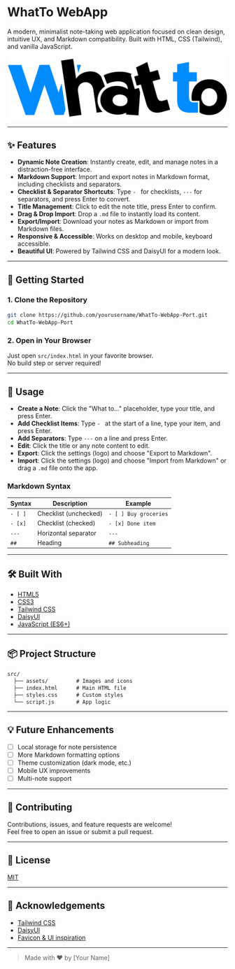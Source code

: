 # WhatTo WebApp

A modern, minimalist note-taking web application focused on clean design, intuitive UX, and Markdown compatibility. Built with HTML, CSS (Tailwind), and vanilla JavaScript.

![screenshot](src/assets/header.svg)

---

## ✨ Features

- **Dynamic Note Creation**: Instantly create, edit, and manage notes in a distraction-free interface.
- **Markdown Support**: Import and export notes in Markdown format, including checklists and separators.
- **Checklist & Separator Shortcuts**: Type `- ` for checklists, `---` for separators, and press Enter to convert.
- **Title Management**: Click to edit the note title, press Enter to confirm.
- **Drag & Drop Import**: Drop a `.md` file to instantly load its content.
- **Export/Import**: Download your notes as Markdown or import from Markdown files.
- **Responsive & Accessible**: Works on desktop and mobile, keyboard accessible.
- **Beautiful UI**: Powered by Tailwind CSS and DaisyUI for a modern look.

---

## 🚀 Getting Started

### 1. Clone the Repository

```bash
git clone https://github.com/yourusername/WhatTo-WebApp-Port.git
cd WhatTo-WebApp-Port
```

### 2. Open in Your Browser

Just open `src/index.html` in your favorite browser.  
No build step or server required!

---

## 📝 Usage

- **Create a Note**: Click the "What to..." placeholder, type your title, and press Enter.
- **Add Checklist Items**: Type `- ` at the start of a line, type your item, and press Enter.
- **Add Separators**: Type `---` on a line and press Enter.
- **Edit**: Click the title or any note content to edit.
- **Export**: Click the settings (logo) and choose "Export to Markdown".
- **Import**: Click the settings (logo) and choose "Import from Markdown" or drag a `.md` file onto the app.

### Markdown Syntax

| Syntax   | Description                | Example                |
|----------|----------------------------|------------------------|
| `- [ ]`  | Checklist (unchecked)      | `- [ ] Buy groceries`  |
| `- [x]`  | Checklist (checked)        | `- [x] Done item`      |
| `---`    | Horizontal separator       | `---`                  |
| `##`     | Heading                    | `## Subheading`        |

---

## 🛠️ Built With

- [HTML5](https://developer.mozilla.org/en-US/docs/Web/Guide/HTML/HTML5)
- [CSS3](https://developer.mozilla.org/en-US/docs/Web/CSS)
- [Tailwind CSS](https://tailwindcss.com/)
- [DaisyUI](https://daisyui.com/)
- [JavaScript (ES6+)](https://developer.mozilla.org/en-US/docs/Web/JavaScript)

---

## 📦 Project Structure

```
src/
  ├── assets/         # Images and icons
  ├── index.html      # Main HTML file
  ├── styles.css      # Custom styles
  └── script.js       # App logic
```

---

## 💡 Future Enhancements

- [ ] Local storage for note persistence
- [ ] More Markdown formatting options
- [ ] Theme customization (dark mode, etc.)
- [ ] Mobile UX improvements
- [ ] Multi-note support

---

## 🤝 Contributing

Contributions, issues, and feature requests are welcome!  
Feel free to open an issue or submit a pull request.

---

## 📄 License

[MIT](LICENSE)

---

## 🙏 Acknowledgements

- [Tailwind CSS](https://tailwindcss.com/)
- [DaisyUI](https://daisyui.com/)
- [Favicon & UI inspiration](https://undraw.co/)

---

> Made with ❤️ by [Your Name]

